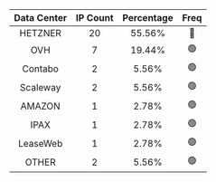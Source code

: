 | Data Center | IP Count | Percentage | Freq |
|:------------:|:--------:|:-----------:|:-----:|
| HETZNER | 20 | 55.56% | 🔴 |
| OVH | 7 | 19.44% | 🟢 |
| Contabo | 2 | 5.56% | 🟢 |
| Scaleway | 2 | 5.56% | 🟢 |
| AMAZON | 1 | 2.78% | 🟢 |
| IPAX | 1 | 2.78% | 🟢 |
| LeaseWeb | 1 | 2.78% | 🟢 |
| OTHER | 2 | 5.56% | 🟢 |